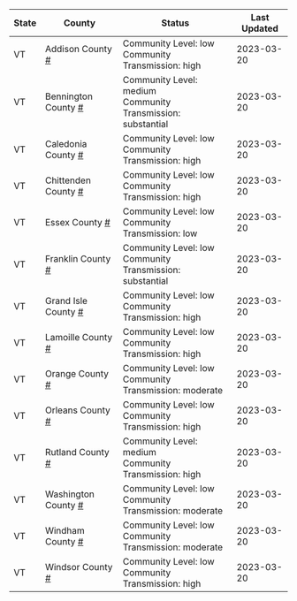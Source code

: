State | County | Status | Last Updated
--- | --- | --- | --- 
VT | Addison County <a href="#addison_county">#</a> | <a name="addison_county"></a>Community Level: low<br/>Community Transmission: high | 2023-03-20
VT | Bennington County <a href="#bennington_county">#</a> | <a name="bennington_county"></a>Community Level: medium<br/>Community Transmission: substantial | 2023-03-20
VT | Caledonia County <a href="#caledonia_county">#</a> | <a name="caledonia_county"></a>Community Level: low<br/>Community Transmission: high | 2023-03-20
VT | Chittenden County <a href="#chittenden_county">#</a> | <a name="chittenden_county"></a>Community Level: low<br/>Community Transmission: high | 2023-03-20
VT | Essex County <a href="#essex_county">#</a> | <a name="essex_county"></a>Community Level: low<br/>Community Transmission: low | 2023-03-20
VT | Franklin County <a href="#franklin_county">#</a> | <a name="franklin_county"></a>Community Level: low<br/>Community Transmission: substantial | 2023-03-20
VT | Grand Isle County <a href="#grand_isle_county">#</a> | <a name="grand_isle_county"></a>Community Level: low<br/>Community Transmission: high | 2023-03-20
VT | Lamoille County <a href="#lamoille_county">#</a> | <a name="lamoille_county"></a>Community Level: low<br/>Community Transmission: high | 2023-03-20
VT | Orange County <a href="#orange_county">#</a> | <a name="orange_county"></a>Community Level: low<br/>Community Transmission: moderate | 2023-03-20
VT | Orleans County <a href="#orleans_county">#</a> | <a name="orleans_county"></a>Community Level: low<br/>Community Transmission: high | 2023-03-20
VT | Rutland County <a href="#rutland_county">#</a> | <a name="rutland_county"></a>Community Level: medium<br/>Community Transmission: high | 2023-03-20
VT | Washington County <a href="#washington_county">#</a> | <a name="washington_county"></a>Community Level: low<br/>Community Transmission: moderate | 2023-03-20
VT | Windham County <a href="#windham_county">#</a> | <a name="windham_county"></a>Community Level: low<br/>Community Transmission: moderate | 2023-03-20
VT | Windsor County <a href="#windsor_county">#</a> | <a name="windsor_county"></a>Community Level: low<br/>Community Transmission: high | 2023-03-20

